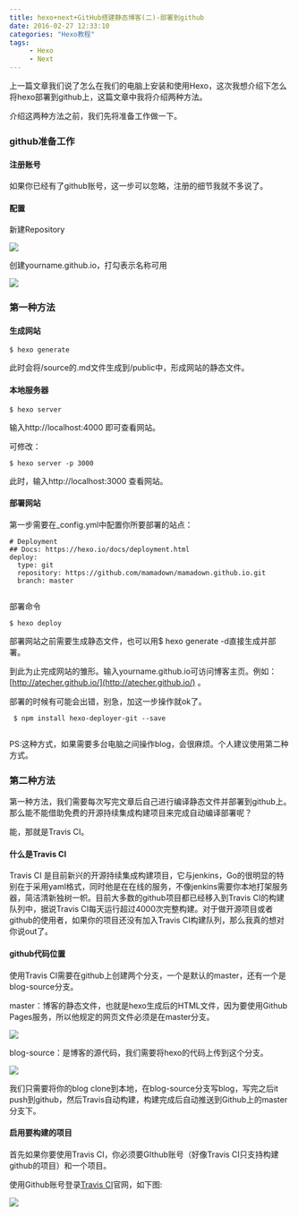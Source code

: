 ```yaml
---
title: hexo+next+GitHub搭建静态博客(二)-部署到github
date: 2016-02-27 12:33:10
categories: "Hexo教程"
tags: 
     - Hexo
     - Next
---
```

上一篇文章我们说了怎么在我们的电脑上安装和使用Hexo，这次我想介绍下怎么将hexo部署到github上，这篇文章中我将介绍两种方法。
<!-- more -->
介绍这两种方法之前，我们先将准备工作做一下。

### github准备工作

#### 注册账号
如果你已经有了github账号，这一步可以忽略，注册的细节我就不多说了。
 
#### 配置

新建Repository

<img src="/img/T146hvB4WQ1RCvBVdK.jpg"  />

创建yourname.github.io，打勾表示名称可用

<img src="/img/T146hvB4WQ1RCvBVdK4.jpg" />

### 第一种方法

#### 生成网站


```
$ hexo generate

```
此时会将/source的.md文件生成到/public中，形成网站的静态文件。

#### 本地服务器

```
$ hexo server

```

输入http://localhost:4000 即可查看网站。

可修改：

```
$ hexo server -p 3000

```

此时，输入http://localhost:3000 查看网站。


#### 部署网站

第一步需要在_config.yml中配置你所要部署的站点：

```
# Deployment
## Docs: https://hexo.io/docs/deployment.html
deploy:
  type: git
  repository: https://github.com/mamadown/mamadown.github.io.git
  branch: master
  
```

部署命令

```
$ hexo deploy

```


部署网站之前需要生成静态文件，也可以用$ hexo generate -d直接生成并部署。


到此为止完成网站的雏形。输入yourname.github.io可访问博客主页。例如：[http://atecher.github.io/](http://atecher.github.io/) 。

部署的时候有可能会出错，别急，加这一步操作就ok了。
```
 $ npm install hexo-deployer-git --save
 
```

PS:这种方式，如果需要多台电脑之间操作blog，会很麻烦。个人建议使用第二种方式。

### 第二种方法

第一种方法，我们需要每次写完文章后自己进行编译静态文件并部署到github上。那么能不能借助免费的开源持续集成构建项目来完成自动编译部署呢？

能，那就是Travis CI。

#### 什么是Travis CI

Travis CI 是目前新兴的开源持续集成构建项目，它与jenkins，Go的很明显的特别在于采用yaml格式，同时他是在在线的服务，不像jenkins需要你本地打架服务器，简洁清新独树一帜。目前大多数的github项目都已经移入到Travis CI的构建队列中，据说Travis CI每天运行超过4000次完整构建。对于做开源项目或者github的使用者，如果你的项目还没有加入Travis CI构建队列，那么我真的想对你说out了。
 
#### github代码位置

使用Travis CI需要在github上创建两个分支，一个是默认的master，还有一个是blog-source分支。

 
master：博客的静态文件，也就是hexo生成后的HTML文件，因为要使用Github Pages服务，所以他规定的网页文件必须是在master分支。
 
<img src="/img/20170717153834.png" />
 
blog-source：是博客的源代码，我们需要将hexo的代码上传到这个分支。

<img src="/img/20170717153923.png" />

我们只需要将你的blog clone到本地，在blog-source分支写blog，写完之后it push到github，然后Travis自动构建，构建完成后自动推送到Github上的master分支下。

#### 启用要构建的项目

首先如果你要使用Travis CI，你必须要GIthub账号（好像Travis CI只支持构建github的项目）和一个项目。

使用Github账号登录[Travis CI](https://travis-ci.org/)官网，如下图:

<img src="/img/20170717154918.png" />


